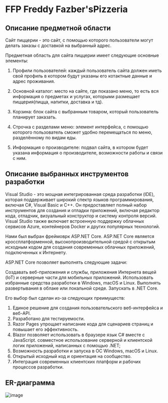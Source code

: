 # FFP Freddy Fazber'sPizzeria

## Описание предметной области

Сайт пиццерии - это cайт, с помощью которого пользователи могут делать заказы с доставкой на выбранный адрес.

Предметная область для сайта пиццерии имеет следующие основные элементы:

1. Профили пользователей: каждый пользователь сайта должен иметь свой профиль в котором будут указаны его котактные данные и адрес проживания.

2. Основной каталог: место на сайте, где показано меню, то есть вся информация о предметах и услугах, которыми размещает пиццерия(пицца, напитки, доставка и тд).

3. Корзина: блок сайта с выбранным товаром, который пользователь планирует заказать.

4. Строчка с разделами меню: элемент интерфейса, с помощью которого пользователь сможет удобно перемещаться по меню, разделённому по видам еды.

5. Информация о производителе: подвал сайта, в котором будет указана информация о производителе, возможности работы и связи с ним.


## Описание выбранных инструментов разработки

Visual Studio - это мощная интегрированная среда разработки (IDE), которая поддерживает широкий спектр языков программирования, включая C#, Visual Basic и C++. Он предоставляет полный набор инструментов для создания и отладки приложений, включая редактор кода, отладчик, визуальный конструктор и систему контроля версий. Visual Studio также включает встроенную поддержку облачных сервисов Azure, контейнеров Docker и других популярных технологий.

Нами был выбран фреймоврк ASP.NET Core. ASP.NET Core является кроссплатформенной, высокопроизводительной средой с открытым исходным кодом для создания современных облачных приложений, подключенных к Интернету.

ASP.NET Core позволяет выполнять следующие задачи:

Создавать веб-приложения и службы, приложения Интернета вещей (IoT) и серверные части для мобильных приложений.
Использовать избранные средства разработки в Windows, macOS и Linux.
Выполнять развертывания в облаке или локальной среде.
Запускать в .NET Core.

Его выбор был сделан из-за следующих преимуществ:
1. Единое решение для создания пользовательского веб-интерфейса и веб-API.
2. Разработано для тестируемости.
3. Razor Pages упрощает написание кода для сценариев страниц и повышает его эффективность.
4. Blazor позволяет использовать в браузере язык C# вместе с JavaScript. совместное использование серверной и клиентской логик приложений, написанных с помощью .NET;
5. Возможность разработки и запуска в ОС Windows, macOS и Linux.
6. Открытый исходный код и ориентация на сообщество.
7. Интеграция современных клиентских платформ и рабочих процессов разработки.

## ER-диаграмма
![image](https://user-images.githubusercontent.com/102659233/231936198-0f3c9d6d-3e29-44c2-b224-bbb77ef1ce1a.png)
